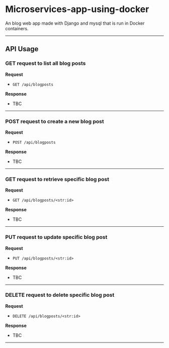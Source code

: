 # Microservices-app-using-docker
An blog web app made with Django and mysql that is run in Docker containers.

---

## API Usage

### GET request to list all blog posts

**Request**

* `GET /api/blogposts`

**Response**

* TBC

---

### POST request to create a new blog post

**Request**

* `POST /api/blogposts`

**Response**

* TBC

---

### GET request to retrieve specific blog post

**Request**

* `GET /api/blogposts/<str:id>`

**Response**

* TBC

---

### PUT request to update specific blog post

**Request**

* `PUT /api/blogposts/<str:id>`

**Response**

* TBC

---

### DELETE request to delete specific blog post

**Request**

* `DELETE /api/blogposts/<str:id>`

**Response**

* TBC

---


